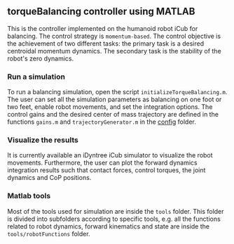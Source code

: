 ## torqueBalancing controller using MATLAB 
This is the controller implemented on the humanoid robot iCub for balancing. The control strategy is `momentum-based`.
The control objective is the achievement of two different tasks: the primary task is a desired centroidal momentum dynamics. The secondary task is the stability of the robot's zero dynamics. 

### Run a simulation
To run a balancing simulation, open the script `initializeTorqueBalancing.m`. The user can set all the simulation parameters as balancing on one foot or two feet, enable robot movements, 
and set the integration options. The control gains and the desired center of mass trajectory are defined in the functions `gains.m` and `trajectoryGenerator.m` in the [config](config) folder. 

### Visualize the results
It is currently available an iDyntree iCub simulator to visualize the robot movements. Furthermore, the user can plot the forward dynamics integration results such that contact forces, control torques, the joint dynamics and CoP positions. 

### Matlab tools
Most of the tools used for simulation are inside the `tools` folder. This folder is divided into subfolders according to specific tools, e.g. all the functions related to robot dynamics, forward kinematics and state are inside the `tools/robotFunctions` folder. 
